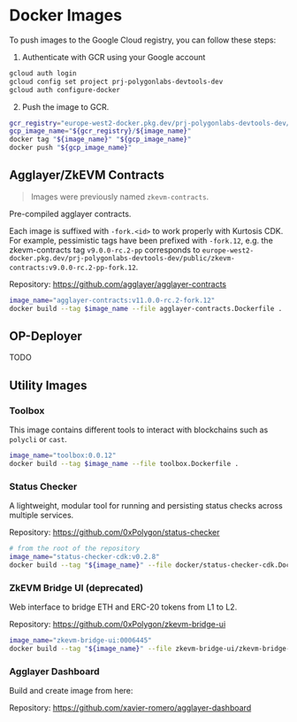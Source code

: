 # Docker Images

To push images to the Google Cloud registry, you can follow these steps:

1. Authenticate with GCR using your Google account

```bash
gcloud auth login
gcloud config set project prj-polygonlabs-devtools-dev
gcloud auth configure-docker
```

2. Push the image to GCR.

```bash
gcr_registry="europe-west2-docker.pkg.dev/prj-polygonlabs-devtools-dev/public"
gcp_image_name="${gcr_registry}/${image_name}"
docker tag "${image_name}" "${gcp_image_name}"
docker push "${gcp_image_name}"
```

## Agglayer/ZkEVM Contracts

> Images were previously named `zkevm-contracts`.

Pre-compiled agglayer contracts.

Each image is suffixed with `-fork.<id>` to work properly with Kurtosis CDK. For example, pessimistic tags have been prefixed with `-fork.12`, e.g. the zkevm-contracts tag `v9.0.0-rc.2-pp` corresponds to `europe-west2-docker.pkg.dev/prj-polygonlabs-devtools-dev/public/zkevm-contracts:v9.0.0-rc.2-pp-fork.12`.

Repository: <https://github.com/agglayer/agglayer-contracts>

```bash
image_name="agglayer-contracts:v11.0.0-rc.2-fork.12"
docker build --tag $image_name --file agglayer-contracts.Dockerfile .
```

## OP-Deployer

TODO

## Utility Images

### Toolbox

This image contains different tools to interact with blockchains such as `polycli` or `cast`.

```bash
image_name="toolbox:0.0.12"
docker build --tag $image_name --file toolbox.Dockerfile .
```

### Status Checker

A lightweight, modular tool for running and persisting status checks across multiple services.

Repository: <https://github.com/0xPolygon/status-checker>

```bash
# from the root of the repository
image_name="status-checker-cdk:v0.2.8"
docker build --tag "${image_name}" --file docker/status-checker-cdk.Dockerfile .
```

### ZkEVM Bridge UI (deprecated)

Web interface to bridge ETH and ERC-20 tokens from L1 to L2.

Repository: <https://github.com/0xPolygon/zkevm-bridge-ui>

```bash
image_name="zkevm-bridge-ui:0006445"
docker build --tag "${image_name}" --file zkevm-bridge-ui/zkevm-bridge-ui.Dockerfile zkevm-bridge-ui
```

### Agglayer Dashboard

Build and create image from here:

Repository: <https://github.com/xavier-romero/agglayer-dashboard>
